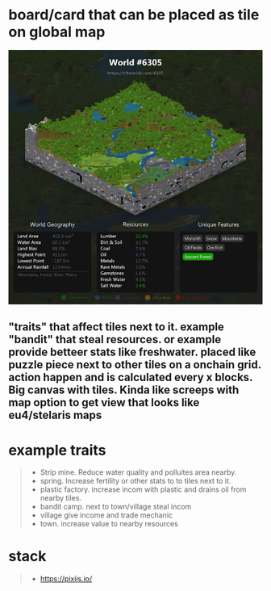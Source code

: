 


# board/card that can be placed as tile on global map
![picture 1](../../images/20bd11982169cea6fe8d24ad42107bfb32d44f5c8c4716a64b52b5ecb6835ad2.png)  
## "traits" that affect tiles next to it. example "bandit" that steal resources. or example provide betteer stats like freshwater. placed like puzzle piece next to other tiles on a onchain grid. action happen and is calculated every x blocks. Big canvas with tiles. Kinda like screeps with map option to get view that looks like eu4/stelaris maps 
    
# example traits
> - Strip mine. Reduce water quality and polluites area nearby.
> - spring. Increase fertility or other stats to to tiles next to it.
> - plastic factory. increase incom with plastic and drains oil from nearby tiles.
> - bandit camp. next to town/village steal incom
> - village give income and trade mechanic
> - town. increase value to nearby resources

# stack
> - https://pixijs.io/